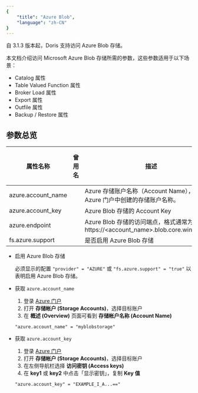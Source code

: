 ```yaml
---
{
    "title": "Azure Blob",
    "language": "zh-CN"
}
---
```


自 3.1.3 版本起，Doris 支持访问 Azure Blob 存储。

本文档介绍访问 Microsoft Azure Blob 存储所需的参数，这些参数适用于以下场景：

- Catalog 属性
- Table Valued Function 属性
- Broker Load 属性
- Export 属性
- Outfile 属性
- Backup / Restore 属性

## 参数总览

| 属性名称                           | 曾用名           | 描述                          | 默认值       | 是否必须   |
|--------------------------------|---------------|-----------------------------|-----------|--------|
| azure.account_name             |  | Azure 存储账户名称（Account Name），即在 Azure 门户中创建的存储账户名称。 |           | 是      |
| azure.account_key              |  | Azure Blob 存储的 Account Key  |           | 是      |
| azure.endpoint                 |   | Azure Blob 存储的访问端点，格式通常为 https://<account_name>.blob.core.windows.net |           | 是    |
| fs.azure.support | | 是否启用 Azure Blob 存储 | true | 是 |

- 启用 Azure Blob 存储

  必须显示的配置 `"provider" = "AZURE"` 或 `"fs.azure.support" = "true"` 以表明启用 Azure Blob 存储。

- 获取 `azure.account_name`

  1. 登录 [Azure 门户](https://portal.azure.com)
  2. 打开 **存储帐户 (Storage Accounts)**，选择目标账户
  3. 在 **概述 (Overview)** 页面可看到 **存储帐户名称 (Account Name)**

  ```properties
  "azure.account_name" = "myblobstorage"
  ```

- 获取 `azure.account_key`

  1. 登录 [Azure 门户](https://portal.azure.com)
  2. 打开 **存储帐户 (Storage Accounts)**，选择目标账户
  3. 在左侧导航栏选择 **访问密钥 (Access keys)**
  4. 在 **key1** 或 **key2** 中点击「显示密钥」，复制 **Key 值**

  ```properties
  "azure.account_key" = "EXAMPLE_I_A...=="
  ```

